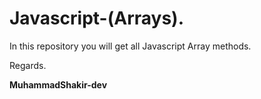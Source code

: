 # Javascript-(Arrays).
In this repository you will get all Javascript Array methods.
<p>Regards.</p>
<p><b>MuhammadShakir-dev<b/></p>
